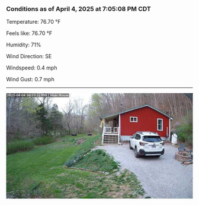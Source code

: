 ### Conditions as of April 4, 2025 at 7:05:08 PM CDT 

Temperature: 76.70 &deg;F

Feels like: 76.70 &deg;F

Humidity: 71%

Wind Direction: SE

Windspeed: 0.4 mph

Wind Gust: 0.7 mph

---

<img src="./images/latest.jpeg"/>

